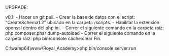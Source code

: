 ﻿UPGRADE:

v0.1:
	- Hacer un git pull.
	- Crear la base de datos con el script: "CreateSchema1.2" ubicado en la carpeta /scripts.
	- Habilitar la extensión openssl dentro del php.ini.
	- Correr el siguiente comando en la carpeta raiz: php composer.phar dump-autoload
	- Correr el siguiente comando en la carpeta raiz: php bin/console cache:clear
	Fin.

C:\wamp64\www\Royal_Academy>php bin/console server:run